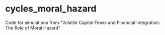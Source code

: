 # cycles_moral_hazard
Code for simulations from "Volatile Capital Flows and Financial Integration: The Role of Moral Hazard"
